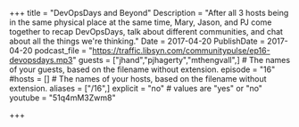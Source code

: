 +++
title = "DevOpsDays and Beyond"
Description = "After all 3 hosts being in the same physical place at the same time, Mary, Jason, and PJ come together to recap DevOpsDays, talk about different communities, and chat about all the things we're thinking."
Date = 2017-04-20
PublishDate = 2017-04-20
podcast_file = "https://traffic.libsyn.com/communitypulse/ep16-devopsdays.mp3"
guests = ["jhand","pjhagerty","mthengvall",] # The names of your guests, based on the filename without extension.
episode = "16"
#hosts = [] # The names of your hosts, based on the filename without extension.
aliases = ["/16",]
explicit = "no" # values are "yes" or "no"
youtube = "51q4mM3Zwm8"

+++

